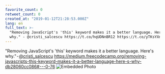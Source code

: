 ```yaml
---
favorite_count: 0
retweet_count: 0
created_at: "2019-01-12T21:28:53.000Z"
lang: en
full_text: >-
  "Removing JavaScript's 'this' keyword makes it a better language. Here's
  why." - @cristi_salcescu https://t.co/hqUDNnBR12 https://t.co/yTKsYXnqSP
---
```


"Removing JavaScript's 'this' keyword makes it a better language. Here's
why." - [@cristi_salcescu](https://twitter.com/cristi_salcescu)
<https://medium.freecodecamp.org/removing-javascripts-this-keyword-makes-it-a-better-language-here-s-why-db28060cc086#---0-76>
![Embedded Photo](https://twitter-media-coderbyheart.s3.eu-north-1.amazonaws.com/1084200565754728448-DwvaqsKX0AAt-x5.jpg)
